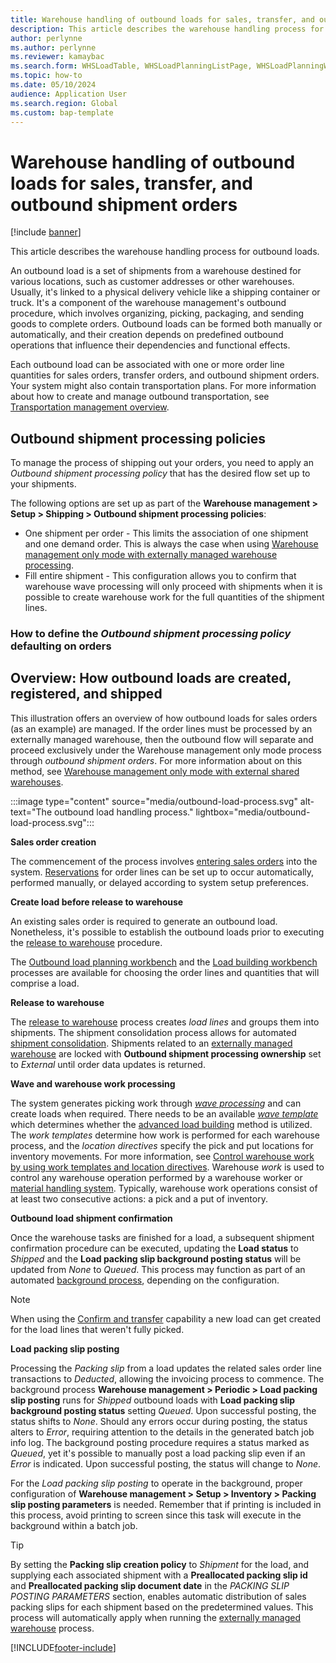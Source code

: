 ```yaml
---
title: Warehouse handling of outbound loads for sales, transfer, and outbound shipment orders
description: This article describes the warehouse handling process for outbound loads for sales, transfer, and outbound shipment orders.
author: perlynne
ms.author: perlynne
ms.reviewer: kamaybac
ms.search.form: WHSLoadTable, WHSLoadPlanningListPage, WHSLoadPlanningWorkbench, WHSOutboundLoadPlanningWorkbench, WHSOutboundShipmentOrder, WHSPackingSlipPostingParameters, WHSShipPlanningListPage, WHSShipmentDetails, WHSWaveTemplateTable, WHSPostMethod, WHSWorkTemplateTable, WHSLocDirTable, WHSEWManagementSystem, InventLocations 
ms.topic: how-to
ms.date: 05/10/2024
audience: Application User
ms.search.region: Global
ms.custom: bap-template
---
```


# Warehouse handling of outbound loads for sales, transfer, and outbound shipment orders

[!include [banner](../includes/banner.md)]

This article describes the warehouse handling process for outbound loads.

An outbound load is a set of shipments from a warehouse destined for various locations, such as customer addresses or other warehouses. Usually, it's linked to a physical delivery vehicle like a shipping container or truck. It's a component of the warehouse management's outbound procedure, which involves organizing, picking, packaging, and sending goods to complete orders. Outbound loads can be formed both manually or automatically, and their creation depends on predefined outbound operations that influence their dependencies and functional effects.

Each outbound load can be associated with one or more order line quantities for sales orders, transfer orders, and outbound shipment orders. Your system might also contain transportation plans. For more information about how to create and manage outbound transportation, see [Transportation management overview](../transportation/transportation-management-overview.md).


<!-- The following MUST get review/edited by Juraj and a new WHAT'S NEW SECTION created for this! -->
## <a name="outbound-shipment-policies"></a> Outbound shipment processing policies
To manage the process of shipping out your orders, you need to apply an *Outbound shipment processing policy* that has the desired flow set up to your shipments.

The following options are set up as part of the **Warehouse management \> Setup \> Shipping \> Outbound shipment processing policies**:

 - One shipment per order - This limits the association of one shipment and one demand order. This is always the case when using [Warehouse management only mode with externally managed warehouse processing](wms-only-mode-external-shared-warehouse.md).
- Fill entire shipment - This configuration allows you to confirm that warehouse wave processing will only proceed with shipments when it is possible to create warehouse work for the full quantities of the shipment lines.

### How to define the *Outbound shipment processing policy* defaulting on orders
<!-- Juraj -->

## Overview: How outbound loads are created, registered, and shipped

This illustration offers an overview of how outbound loads for sales orders (as an example) are managed. If the order lines must be processed by an externally managed warehouse, then the outbound flow will separate and proceed exclusively under the Warehouse management only mode process through *outbound shipment orders*. For more information about on this method, see [Warehouse management only mode with external shared warehouses](wms-only-mode-external-shared-warehouse.md).

:::image type="content" source="media/outbound-load-process.svg" alt-text="The outbound load handling process." lightbox="media/outbound-load-process.svg":::

**Sales order creation**

The commencement of the process involves [entering sales orders](../sales-marketing/tasks/create-sales-orders.md) into the system. [Reservations](../inventory/reserve-inventory-quantities.md) for order lines can be set up to occur automatically, performed manually, or delayed according to system setup preferences.

**Create load before release to warehouse**

An existing sales order is required to generate an outbound load. Nonetheless, it's possible to establish the outbound loads prior to executing the [release to warehouse](#release-to-warehouse) procedure.

The [Outbound load planning workbench](tasks/use-load-planning-workbench-plan-loads-shipments.md) and the [Load building workbench](../transportation/tasks/load-building-workbench.md) processes are available for choosing the order lines and quantities that will comprise a load.

<a name="release-to-warehouse"></a> **Release to warehouse**

The [release to warehouse](release-to-warehouse-process.md) process creates *load lines* and groups them into shipments. The shipment consolidation process allows for automated [shipment consolidation](about-shipment-consolidation-policies.md). Shipments related to an [externally managed warehouse](wms-only-mode-external-shared-warehouse.md) are locked with **Outbound shipment processing ownership** set to *External* until order data updates is returned.

**Wave and warehouse work processing**

The system generates picking work through [*wave processing*](wave-processing.md) and can create loads when required. There needs to be an available [*wave template*](wave-templates.md) which determines whether the [advanced load building](advanced-load-building-during-wave.md) method is utilized.
The *work templates* determine how work is performed for each warehouse process, and the *location directives* specify the pick and put locations for inventory movements. For more information, see [Control warehouse work by using work templates and location directives](control-warehouse-location-directives.md).
Warehouse *work* is used to control any warehouse operation performed by a warehouse worker or [material handling system](mhax.md). Typically, warehouse work operations consist of at least two consecutive actions: a pick and a put of inventory.

**Outbound load shipment confirmation**

Once the warehouse tasks are finished for a load, a subsequent shipment confirmation procedure can be executed, updating the **Load status** to *Shipped* and the **Load packing slip background posting status** will be updated from *None* to *Queued*. This process may function as part of an automated [background process](confirm-outbound-shipments-from-batch-jobs.md), depending on the configuration.

> [!NOTE]
> When using the [Confirm and transfer](confirm-and-transfer.md) capability a new load can get created for the load lines that weren't fully picked.

<a name="load-packing-slip-posting"></a> **Load packing slip posting**

Processing the *Packing slip* from a load updates the related sales order line transactions to *Deducted*, allowing the invoicing process to commence. The background process **Warehouse management \> Periodic \> Load packing slip posting** runs for *Shipped* outbound loads with **Load packing slip background posting status** setting *Queued*. Upon successful posting, the status shifts to *None*. Should any errors occur during posting, the status alters to *Error*, requiring attention to the details in the generated batch job info log. The background posting procedure requires a status marked as *Queued*, yet it's possible to manually post a load packing slip even if an *Error* is indicated. Upon successful posting, the status will change to *None*.

For the *Load packing slip posting* to operate in the background, proper configuration of **Warehouse management \> Setup \> Inventory \> Packing slip posting parameters** is needed. Remember that if printing is included in this process, avoid printing to screen since this task will execute in the background within a batch job.

> [!TIP]
> By setting the **Packing slip creation policy** to *Shipment* for the load, and supplying each associated shipment with a **Preallocated packing slip id** and **Preallocated packing slip document date** in the *PACKING SLIP POSTING PARAMETERS* section, enables automatic distribution of sales packing slips for each shipment based on the predetermined values.
> This process will automatically apply when running the [externally managed warehouse](wms-only-mode-external-shared-warehouse.md) process.

[!INCLUDE[footer-include](../../includes/footer-banner.md)]